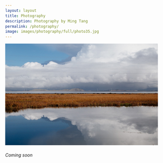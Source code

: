```yaml
---
layout: layout
title: Photography
description: Photography by Ming Tang
permalink: /photography/
image: images/photography/full/photo35.jpg
---
```



<div class="post-box" style="margin-bottom:48px">
	<img class="box-img" src="/images/photography/thumb/DSC03046.jpg" alt="">
	<div class="box-text">
			<h6>Coming soon</h6>
